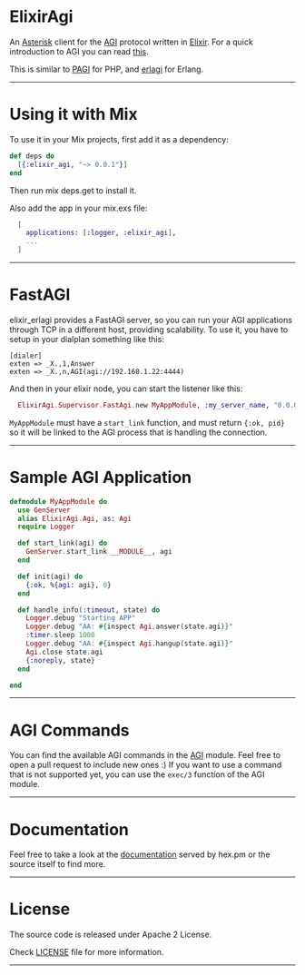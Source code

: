 # ElixirAgi

An [Asterisk](http://www.asterisk.org/) client for the [AGI](https://wiki.asterisk.org/wiki/display/AST/AGI+Commands)
protocol written in [Elixir](http://elixir-lang.org/). For a quick introduction to AGI you can read [this](http://marcelog.github.io/articles/php_asterisk_agi_protocol_tutorial.html).

This is similar to [PAGI](https://github.com/marcelog/PAGI) for PHP, and
[erlagi](https://github.com/marcelog/erlagi) for Erlang.

----

# Using it with Mix

To use it in your Mix projects, first add it as a dependency:

```elixir
def deps do
  [{:elixir_agi, "~> 0.0.1"}]
end
```
Then run mix deps.get to install it.

Also add the app in your mix.exs file:
```elixir
  [
    applications: [:logger, :elixir_agi],
    ...
  ]
```

----

# FastAGI

elixir_erlagi provides a FastAGI server, so you can run your AGI applications
through TCP in a different host, providing scalability. To use it, you have to
setup in your dialplan something like this:

```
[dialer]
exten => _X.,1,Answer
exten => _X.,n,AGI(agi://192.168.1.22:4444)
```

And then in your elixir node, you can start the listener like this:

```elixir
  ElixirAgi.Supervisor.FastAgi.new MyAppModule, :my_server_name, "0.0.0.0", 4444
```

`MyAppModule` must have a `start_link` function, and must return `{:ok, pid}` so
it will be linked to the AGI process that is handling the connection.

----

# Sample AGI Application

```elixir
defmodule MyAppModule do
  use GenServer
  alias ElixirAgi.Agi, as: Agi
  require Logger

  def start_link(agi) do
    GenServer.start_link __MODULE__, agi
  end

  def init(agi) do
    {:ok, %{agi: agi}, 0}
  end

  def handle_info(:timeout, state) do
    Logger.debug "Starting APP"
    Logger.debug "AA: #{inspect Agi.answer(state.agi)}"
    :timer.sleep 1000
    Logger.debug "AA: #{inspect Agi.hangup(state.agi)}"
    Agi.close state.agi
    {:noreply, state}
  end

end
```

----

# AGI Commands

You can find the available AGI commands in the [AGI](https://github.com/marcelog/elixir_agi/blob/master/lib/elixir_agi/agi.ex) module.
Feel free to open a pull request to include new ones :) If you want to use a command that is not supported yet, you can
use the `exec/3` function of the AGI module.

----

# Documentation

Feel free to take a look at the [documentation](http://hexdocs.pm/elixir_agi/)
served by hex.pm or the source itself to find more.

----

# License
The source code is released under Apache 2 License.

Check [LICENSE](https://github.com/marcelog/elixir_agi/blob/master/LICENSE) file for more information.

----
